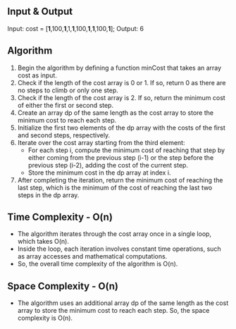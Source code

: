 ## Input & Output
Input: cost = \[**1**,100,**1**,1,**1**,100,**1**,**1**,100,**1**\];
Output: 6

## Algorithm

1. Begin the algorithm by defining a function minCost that takes an array cost as input.
2. Check if the length of the cost array is 0 or 1. If so, return 0 as there are no steps to climb or only one step.
3. Check if the length of the cost array is 2. If so, return the minimum cost of either the first or second step.
4. Create an array dp of the same length as the cost array to store the minimum cost to reach each step.
5. Initialize the first two elements of the dp array with the costs of the first and second steps, respectively.
6. Iterate over the cost array starting from the third element:
    - For each step i, compute the minimum cost of reaching that step by either coming from the previous step (i-1) or the step before the previous step (i-2), adding the cost of the current step.
    - Store the minimum cost in the dp array at index i.
7. After completing the iteration, return the minimum cost of reaching the last step, which is the minimum of the cost of reaching the last two steps in the dp array.

## Time Complexity - O(n)

- The algorithm iterates through the cost array once in a single loop, which takes O(n).
- Inside the loop, each iteration involves constant time operations, such as array accesses and mathematical computations.
- So, the overall time complexity of the algorithm is O(n).

## Space Complexity - O(n)

- The algorithm uses an additional array dp of the same length as the cost array to store the minimum cost to reach each step. So, the space complexity is O(n).